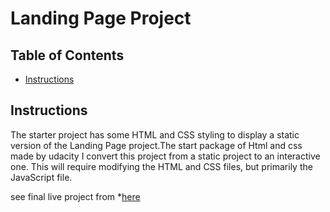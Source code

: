 # Landing Page Project

## Table of Contents

* [Instructions](#instructions)

## Instructions

The starter project has some HTML and CSS styling to display a static version of the Landing Page project.The start package of Html and css made by udacity I convert this project from a static project to an interactive one. This will require modifying the HTML and CSS files, but primarily the JavaScript file.

see final live project from *[here](https://ahmedhany7.github.io/fend-landing-page/)

